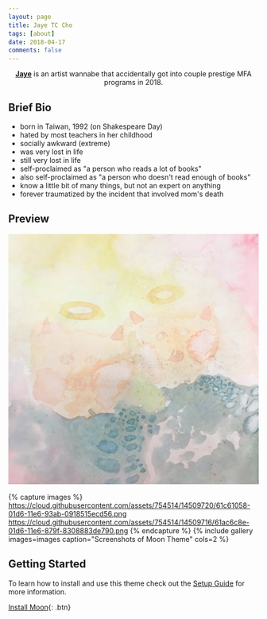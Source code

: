 ```yaml
---
layout: page
title: Jaye TC Cho
tags: [about]
date: 2018-04-17
comments: false
---
```

    
<center><a href="https://www.instagram.com/jjjcho/"><b>Jaye</b></a> is an artist wannabe that accidentally got into couple prestige MFA programs in 2018.</center>

## Brief Bio
* born in Taiwan, 1992 (on Shakespeare Day)
* hated by most teachers in her childhood
* socially awkward (extreme) 
* was very lost in life
* still very lost in life
* self-proclaimed as "a person who reads a lot of books" 
* also self-proclaimed as "a person who doesn't read enough of books"
* know a little bit of many things, but not an expert on anything
* forever traumatized by the incident that involved mom's death

## Preview

<img src="/assets/img/6a95d73cb68d42eca9ad9c2a4c8e06ba.jpg">

{% capture images %}
    https://cloud.githubusercontent.com/assets/754514/14509720/61c61058-01d6-11e6-93ab-0918515ecd56.png
    https://cloud.githubusercontent.com/assets/754514/14509716/61ac6c8e-01d6-11e6-879f-8308883de790.png
{% endcapture %}
{% include gallery images=images caption="Screenshots of Moon Theme" cols=2 %}


## Getting Started

To learn how to install and use this theme check out the [Setup Guide](http://taylantatli.me/Moon/moon-theme/) for more information.
      
[Install Moon](https://github.com/TaylanTatli/Moon){: .btn}
